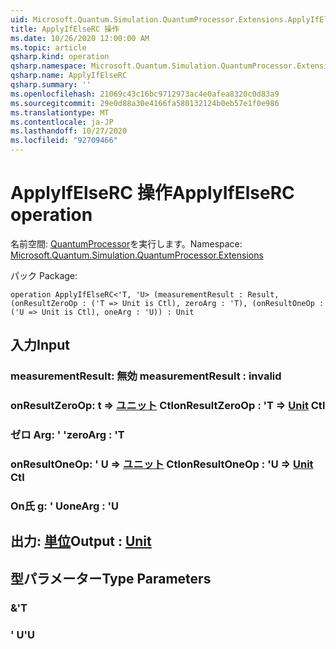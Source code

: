 ```yaml
---
uid: Microsoft.Quantum.Simulation.QuantumProcessor.Extensions.ApplyIfElseRC
title: ApplyIfElseRC 操作
ms.date: 10/26/2020 12:00:00 AM
ms.topic: article
qsharp.kind: operation
qsharp.namespace: Microsoft.Quantum.Simulation.QuantumProcessor.Extensions
qsharp.name: ApplyIfElseRC
qsharp.summary: ''
ms.openlocfilehash: 21069c43c16bc9712973ac4e0afea8320c0d83a9
ms.sourcegitcommit: 29e0d88a30e4166fa580132124b0eb57e1f0e986
ms.translationtype: MT
ms.contentlocale: ja-JP
ms.lasthandoff: 10/27/2020
ms.locfileid: "92709466"
---
```

# <a name="applyifelserc-operation"></a><span data-ttu-id="0f255-102">ApplyIfElseRC 操作</span><span class="sxs-lookup"><span data-stu-id="0f255-102">ApplyIfElseRC operation</span></span>

<span data-ttu-id="0f255-103">名前空間: [QuantumProcessor](xref:Microsoft.Quantum.Simulation.QuantumProcessor.Extensions)を実行します。</span><span class="sxs-lookup"><span data-stu-id="0f255-103">Namespace: [Microsoft.Quantum.Simulation.QuantumProcessor.Extensions](xref:Microsoft.Quantum.Simulation.QuantumProcessor.Extensions)</span></span>

<span data-ttu-id="0f255-104">パック [](https://nuget.org/packages/)</span><span class="sxs-lookup"><span data-stu-id="0f255-104">Package: [](https://nuget.org/packages/)</span></span>




```qsharp
operation ApplyIfElseRC<'T, 'U> (measurementResult : Result, (onResultZeroOp : ('T => Unit is Ctl), zeroArg : 'T), (onResultOneOp : ('U => Unit is Ctl), oneArg : 'U)) : Unit
```


## <a name="input"></a><span data-ttu-id="0f255-105">入力</span><span class="sxs-lookup"><span data-stu-id="0f255-105">Input</span></span>

### <a name="measurementresult--__invalidresult__"></a><span data-ttu-id="0f255-106">measurementResult: __無効 <Result>__</span><span class="sxs-lookup"><span data-stu-id="0f255-106">measurementResult : __invalid<Result>__</span></span>




### <a name="onresultzeroop--t--unit-ctl"></a><span data-ttu-id="0f255-107">onResultZeroOp: t => [ユニット](xref:microsoft.quantum.lang-ref.unit) Ctl</span><span class="sxs-lookup"><span data-stu-id="0f255-107">onResultZeroOp : 'T => [Unit](xref:microsoft.quantum.lang-ref.unit) Ctl</span></span>




### <a name="zeroarg--t"></a><span data-ttu-id="0f255-108">ゼロ Arg: ' '</span><span class="sxs-lookup"><span data-stu-id="0f255-108">zeroArg : 'T</span></span>




### <a name="onresultoneop--u--unit-ctl"></a><span data-ttu-id="0f255-109">onResultOneOp: ' U => [ユニット](xref:microsoft.quantum.lang-ref.unit) Ctl</span><span class="sxs-lookup"><span data-stu-id="0f255-109">onResultOneOp : 'U => [Unit](xref:microsoft.quantum.lang-ref.unit) Ctl</span></span>




### <a name="onearg--u"></a><span data-ttu-id="0f255-110">On氏 g: ' U</span><span class="sxs-lookup"><span data-stu-id="0f255-110">oneArg : 'U</span></span>





## <a name="output--unit"></a><span data-ttu-id="0f255-111">出力: [単位](xref:microsoft.quantum.lang-ref.unit)</span><span class="sxs-lookup"><span data-stu-id="0f255-111">Output : [Unit](xref:microsoft.quantum.lang-ref.unit)</span></span>



## <a name="type-parameters"></a><span data-ttu-id="0f255-112">型パラメーター</span><span class="sxs-lookup"><span data-stu-id="0f255-112">Type Parameters</span></span>

### <a name="t"></a><span data-ttu-id="0f255-113">&</span><span class="sxs-lookup"><span data-stu-id="0f255-113">'T</span></span>


### <a name="u"></a><span data-ttu-id="0f255-114">' U</span><span class="sxs-lookup"><span data-stu-id="0f255-114">'U</span></span>

